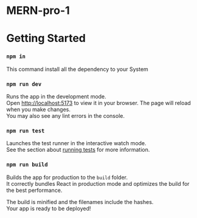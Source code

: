 # MERN-pro-1

# Getting Started 

### `npm in`

This command install all the dependency to your System

### `npm run dev`

Runs the app in the development mode.\
Open [http://localhost:5173](http://localhost:5173) to view it in your browser.
The page will reload when you make changes.\
You may also see any lint errors in the console.

### `npm run test`

Launches the test runner in the interactive watch mode.\
See the section about [running tests](https://facebook.github.io/create-react-app/docs/running-tests) for more information.

### `npm run build`

Builds the app for production to the `build` folder.\
It correctly bundles React in production mode and optimizes the build for the best performance.

The build is minified and the filenames include the hashes.\
Your app is ready to be deployed!
